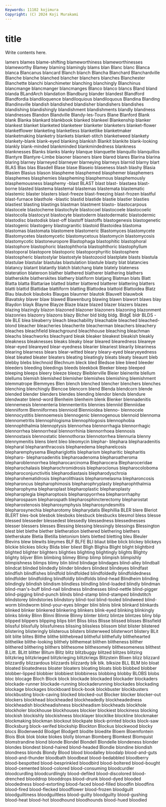 ```yaml
---
Keywords: 11102 kojimura
Copyright: (C) 2024 Koji Murakami
---
```


# title

Write contents here.



lamers blames
blame-shifting blameworthiness blameworthinesses blameworthy Blamey blaming blamingly blams blan Blanc
blanc Blanca blanca Blancanus blancard Blanch blanch Blancha Blanchard Blanchardville
Blanche blanche blanched blancher blanchers blanches Blanchester Blanchette blanchi blanchimeter
blanching blanchingly Blanchinus blancmange blancmanger blancmanges Blanco blanco blancs Bland
bland blanda BLandArch blandation Blandburg blander blandest Blandford Blandfordia blandiloquence
blandiloquious blandiloquous Blandina Blanding Blandinsville blandish blandished blandisher blandishers blandishes
blandishing blandishingly blandishment blandishments blandly blandness blandnesses Blandon Blandville Blandy-les-Tours
Blane Blanford Blank blank Blanka blankard blankbook blanked blankeel Blankenship
blanker blankest blanket blanketed blanketeer blanketer blanketers blanket-flower blanketflower blanketing
blanketless blanketlike blanketmaker blanketmaking blanketry blankets blanket-stitch blanketweed blankety blankety-blank
blank-eyed blanking blankish Blankit blankite blank-looking blankly blank-minded blankminded blankmindedness
blankness blanknesses Blanks blanks blanky blanque blanquette blanquillo blanquillos Blantyre
Blantyre-Limbe blaoner blaoners blare blared blares Blarina blarina blaring blarney
blarneyed blarneyer blarneying blarneys blarnid blarny blart BLAS Blas blas
Blasdell Blase blase Blaseio blaseness blash blashy Blasia Blasien Blasius
blason blaspheme blasphemed blasphemer blasphemers blasphemes blasphemies blaspheming blasphemous blasphemously
blasphemousness blasphemy -blast BLAST blast blast- blastaea blast-borne blasted blastema
blastemal blastemas blastemata blastematic blastemic blaster blasters blast-freeze blast-freezing blast-frozen
blastful blast-furnace blasthole -blastic blastid blastide blastie blastier blasties blastiest
blasting blastings blastman blastment blasto- blastocarpous blastocele blastocheme blastochyle blastocoel
blastocoele blastocoelic blastocolla blastocyst blastocyte blastoderm blastodermatic blastodermic blastodisc blastodisk
blast-off blastoff blastoffs blastogenesis blastogenetic blastogenic blastogeny blastogranitic blastoid Blastoidea
blastoma blastomas blastomata blastomere blastomeric Blastomyces blastomycete Blastomycetes blastomycetic blastomycetous
blastomycin blastomycosis blastomycotic blastoneuropore Blastophaga blastophitic blastophoral blastophore blastophoric blastophthoria
blastophthoric blastophyllum blastoporal blastopore blastoporic blastoporphyritic blastosphere blastospheric blastostylar blastostyle
blastozooid blastplate blasts blastula blastulae blastular blastulas blastulation blastule blasty
blat blatancies blatancy blatant blatantly blatch blatchang blate blately blateness
blateration blateroon blather blathered blatherer blathering blathers blatherskite blatherskites blathery
blatiform blatjang Blatman blats Blatt Blatta blatta Blattariae blatted blatter
blattered blatterer blattering blatters blatti blattid Blattidae blattiform blatting Blattodea
blattoid Blattoidea Blatz Blau blaubok blauboks Blaugas blaunner blautok Blauvelt
blauwbok Blavatsky blaver blaw blawed Blawenburg blawing blawn blawort blaws
blay Blaydon blayk Blayne Blayze Blaze blaze blazed blazer blazers
blazes blazing blazingly blazon blazoned blazoner blazoners blazoning blazonment blazonries
blazonry blazons blazy Blcher bld bldg bldg. BldgE bldr BLDS
-ble BLE blea bleaberry bleach bleachability bleachable bleached bleached-blond bleacher
bleacheries bleacherite bleacherman bleachers bleachery bleaches bleachfield bleachground bleachhouse bleaching
bleachman bleachs bleachworks bleachyard bleak bleaker bleakest bleakish bleakly bleakness
bleaknesses bleaks bleaky blear bleared blearedness bleareye blear-eyed bleareyed blear-eyedness
blearier bleariest blearily bleariness blearing blearness blears blear-witted bleary bleary-eyed
blearyeyedness bleat bleated bleater bleaters bleating bleatingly bleats bleaty bleaunt
bleb blebby blebs blechnoid Blechnum bleck bled Bledsoe blee bleed
bleeder bleeders bleeding bleedings bleeds bleekbok Bleeker bleep bleeped bleeping
bleeps bleery bleeze bleezy Bleiblerville Bleier bleinerite blellum blellums blemish
blemished blemisher blemishes blemishing blemishment blemmatrope Blemmyes Blen blench blenched
blencher blenchers blenches blenching blenchingly Blencoe blencorn blend Blenda blendcorn
blende blended blender blenders blendes blending blendor blends blendure blendwater
blend-word Blenheim blenheim blenk Blenker blennadenitis blennemesis blennenteria blennenteritis blennies
blenniid Blenniidae blenniiform Blenniiformes blennioid Blennioidea blenno- blennocele blennocystitis blennoemesis
blennogenic blennogenous blennoid blennoma blennometritis blennophlogisma blennophlogosis blennophobia blennophthalmia blennoptysis
blennorhea blennorrhagia blennorrhagic blennorrhea blennorrheal blennorrhinia blennorrhoea blennosis blennostasis blennostatic
blennothorax blennotorrhea blennuria blenny blennymenitis blens blent bleo bleomycin blephar-
blephara blepharadenitis blepharal blepharanthracosis blepharedema blepharelcosis blepharemphysema Blephariglottis blepharism blepharitic
blepharitis blepharo- blepharoadenitis blepharoadenoma blepharoatheroma blepharoblennorrhea blepharocarcinoma Blepharocera Blepharoceridae blepharochalasis
blepharochromidrosis blepharoclonus blepharocoloboma blepharoconjunctivitis blepharodiastasis blepharodyschroia blepharohematidrosis blepharolithiasis blepharomelasma blepharoncosis
blepharoncus blepharophimosis blepharophryplasty blepharophthalmia blepharophyma blepharoplast blepharoplastic blepharoplasty blepharoplegia blepharoptosis
blepharopyorrhea blepharorrhaphy blepharospasm blepharospath blepharosphincterectomy blepharostat blepharostenosis blepharosymphysis blepharosyndesmitis blepharosynechia
blepharotomy blepharydatis Blephillia BLER blere Bleriot BLERT bles-bok blesbok blesboks
blesbuck blesbucks blesmol bless blesse blessed blesseder blessedest blessedly blessedness
blessednesses blesser blessers blesses Blessing blessing blessingly blessings Blessington blest
blet blethe blether bletheration blethered blethering blethers bletherskate Bletia Bletilla
bletonism blets bletted bletting bleu Bleuler Blevins blew blewits bleymes
BLF BLFE BLI bliaut blibe blick blickey blickeys blickie blickies
blicky Blida blier bliest Bligh Blighia Blight blight blightbird blighted
blighter blighters blighties blighting blightingly blights Blighty blighty blijver Blim
blimbing blimey Blimp blimp blimpish blimpishly blimpishness blimps blimy blin
blind blindage blindages blind-alley blindball blindcat blinded blindedly blinder blinders
blindest blindeyes blindfast blindfish blindfishes blindfold blindfolded blindfoldedly blindfoldedness blindfolder
blindfolding blindfoldly blindfolds blind-head Blindheim blinding blindingly blindish blindism blindless
blindling blind-loaded blindly blindman blind-man's-buff blind-nail blindness blindnesses blind-nettle blind-pigger
blind-pigging blind-punch blinds blind-stamp blind-stamped blindstitch blindstorey blindstories blindstory blind-tool
blind-tooled blindweed blind-worm blindworm blind-your-eyes blinger blini blinis blink blinkard
blinkards blinked blinker blinkered blinkering blinkers blink-eyed blinking blinkingly blinks
blinky Blinn Blinni Blinnie Blinny blinter blintz blintze blintzes bliny
blip blipped blippers blipping blips blirt Bliss bliss Blisse blissed
blisses Blissfield blissful blissfully blissfulness blissing blissless blissom blist blister
blistered blistering blisteringly blisterous blisters blisterweed blisterwort blistery BLit blit
blite blites Blithe blithe blithebread blitheful blithefully blithehearted blithelike blithe-looking
blithely blithemeat blithen blitheness blither blithered blithering blithers blithesome blithesomely
blithesomeness blithest B.Litt. BLitt blitter Blitum Blitz blitz blitzbuggy blitzed
blitzes blitzing blitzkrieg blitzkrieged blitzkrieging blitzkriegs Blitzstein Blixen blizz blizzard
blizzardly blizzardous blizzards blizzardy blk blk. blksize BLL BLM blo
bloat bloated bloatedness bloater bloaters bloating bloats blob blobbed blobber
blobber-lipped blobbier blobbiest blobbiness blobbing blobby BLOBS blobs bloc blocage
Bloch Block block blockade blockaded blockader blockaders blockade-runner blockade-running blockaderunning
blockades blockading blockage blockages blockboard block-book blockbuster blockbusters blockbusting block-caving
blocked blocked-out Blocker blocker blocker-out blockers blockhead blockheaded blockheadedly blockheadedness
blockheadish blockheadishness blockheadism blockheads blockhole blockholer blockhouse blockhouses blockier blockiest
blockiness blocking blockish blockishly blockishness blocklayer blocklike blockline blockmaker blockmaking
blockman blockout blockpate block-printed blocks block-saw Blocksburg block-serifed blockship Blockton
Blockus blockwood blocky blocs Blodenwedd Blodget Blodgett blodite bloedite Bloem
Bloemfontein Blois Blok blok bloke blokes blolly bloman Blomberg Blomkest
Blomquist blomstrandine blond blonde Blondel Blondell Blondelle blondeness blonder blondes
blondest blond-haired blond-headed Blondie blondine blondish blondness blonds Blondy Blood
blood bloodalley bloodalp blood-and-guts blood-and-thunder bloodbath bloodbeat blood-bedabbled bloodberry blood-bespotted
blood-besprinkled bloodbird blood-boltered blood-bought blood-cemented blood-colored blood-consuming bloodcurdler bloodcurdling bloodcurdlingly
blood-defiled blood-discolored blood-drenched blooddrop blooddrops blood-drunk blood-dyed blooded bloodedness blood-extorting
blood-faced blood-filled bloodfin bloodfins blood-fired blood-flecked bloodflower blood-frozen bloodguilt bloodguiltiness
bloodguiltless blood-guilty bloodguilty blood-gushing blood-heat blood-hot bloodhound bloodhounds blood-hued bloodied
